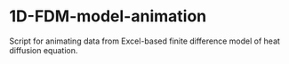 # 1D-FDM-model-animation
Script for animating data from Excel-based finite difference model of heat diffusion equation.
